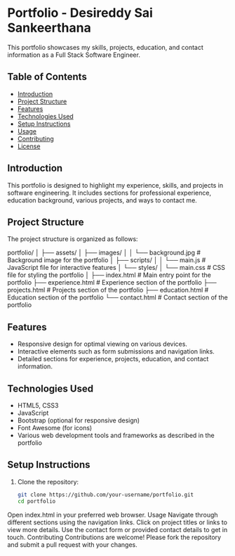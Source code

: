# Portfolio - Desireddy Sai Sankeerthana

This portfolio showcases my skills, projects, education, and contact information as a Full Stack Software Engineer.

## Table of Contents
- [Introduction](#introduction)
- [Project Structure](#project-structure)
- [Features](#features)
- [Technologies Used](#technologies-used)
- [Setup Instructions](#setup-instructions)
- [Usage](#usage)
- [Contributing](#contributing)
- [License](#license)

## Introduction

This portfolio is designed to highlight my experience, skills, and projects in software engineering. It includes sections for professional experience, education background, various projects, and ways to contact me.

## Project Structure

The project structure is organized as follows:

portfolio/
│
├── assets/
│ ├── images/
│ │ └── background.jpg # Background image for the portfolio
│ ├── scripts/
│ │ └── main.js # JavaScript file for interactive features
│ └── styles/
│ └── main.css # CSS file for styling the portfolio
│
├── index.html # Main entry point for the portfolio
├── experience.html # Experience section of the portfolio
├── projects.html # Projects section of the portfolio
├── education.html # Education section of the portfolio
└── contact.html # Contact section of the portfolio


## Features

- Responsive design for optimal viewing on various devices.
- Interactive elements such as form submissions and navigation links.
- Detailed sections for experience, projects, education, and contact information.

## Technologies Used

- HTML5, CSS3
- JavaScript
- Bootstrap (optional for responsive design)
- Font Awesome (for icons)
- Various web development tools and frameworks as described in the portfolio

## Setup Instructions

1. Clone the repository:

   ```bash
   git clone https://github.com/your-username/portfolio.git
   cd portfolio
Open index.html in your preferred web browser.
Usage
Navigate through different sections using the navigation links.
Click on project titles or links to view more details.
Use the contact form or provided contact details to get in touch.
Contributing
Contributions are welcome! Please fork the repository and submit a pull request with your changes.